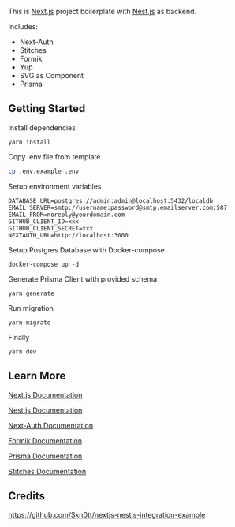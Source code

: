 This is [Next.js](https://nextjs.org/) project boilerplate with [Nest.js](https://nestjs.com/) as backend.

Includes:

* Next-Auth
* Stitches
* Formik
* Yup
* SVG as Component
* Prisma

## Getting Started

Install dependencies
```
yarn install
```

Copy .env file from template
```bash
cp .env.example .env
```

Setup environment variables
```
DATABASE_URL=postgres://admin:admin@localhost:5432/localdb
EMAIL_SERVER=smtp://username:password@smtp.emailserver.com:587
EMAIL_FROM=noreply@yourdomain.com
GITHUB_CLIENT_ID=xxx
GITHUB_CLIENT_SECRET=xxx
NEXTAUTH_URL=http://localhost:3000
```

Setup Postgres Database with Docker-compose
```
docker-compose up -d
```

Generate Prisma Client with provided schema
```
yarn generate
```

Run migration
```
yarn migrate
```

Finally
```
yarn dev
```

## Learn More

[Next.js Documentation](https://nextjs.org/docs/getting-started)

[Nest.js Documentation](https://docs.nestjs.com/)

[Next-Auth Documentation](https://next-auth.js.org/getting-started/introduction)

[Formik Documentation](https://formik.org/docs/overview)

[Prisma Documentation](https://www.prisma.io/docs/)

[Stitches Documentation](https://stitches.dev/docs/installation)

## Credits

https://github.com/Skn0tt/nextjs-nestjs-integration-example
